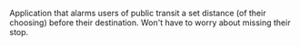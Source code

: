 Application that alarms users of public transit a set distance (of their choosing) before their destination.
Won't have to worry about missing their stop. 

